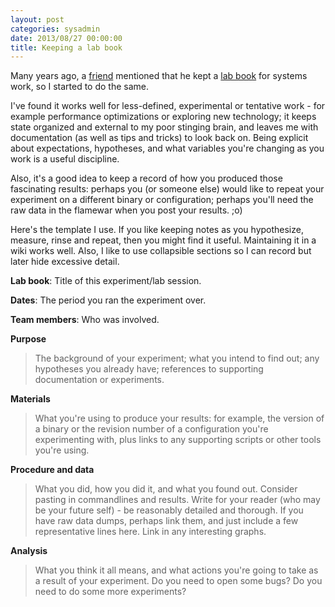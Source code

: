 ```yaml
---
layout: post
categories: sysadmin
date: 2013/08/27 00:00:00
title: Keeping a lab book
---
```


Many years ago, a [friend](http://www.stdlib.net/~colmmacc/) mentioned that he kept a [lab book](http://en.wikipedia.org/wiki/Lab_notebook) for systems work, so I started to do the same.

I've found it works well for less-defined, experimental or tentative work - for example performance optimizations or exploring new technology; it keeps state organized and external to my poor stinging brain, and leaves me with documentation (as well as tips and tricks) to look back on. Being explicit about expectations, hypotheses, and what variables you're changing as you work is a useful discipline.

Also, it's a good idea to keep a record of how you produced those fascinating results: perhaps you (or someone else) would like to repeat your experiment on a different binary or configuration; perhaps you'll need the raw data in the flamewar when you post your results. ;o)

Here's the template I use. If you like keeping notes as you hypothesize, measure, rinse and repeat, then you might find it useful. Maintaining it in a wiki works well. Also, I like to use collapsible sections so I can record but later hide excessive detail.

**Lab book**: Title of this experiment/lab session.

**Dates**: The period you ran the experiment over.

**Team members**: Who was involved.

**Purpose**
> The background of your experiment; what you intend to find out; any hypotheses you already have; references to supporting documentation or experiments.

**Materials**
> What you're using to produce your results: for example, the version of a binary or the revision number of a configuration you're experimenting with, plus links to any supporting scripts or other tools you're using.

**Procedure and data**
> What you did, how you did it, and what you found out. Consider pasting in commandlines and results. Write for your reader (who may be your future self) - be reasonably detailed and thorough. If you have raw data dumps, perhaps link them, and just include a few representative lines here. Link in any interesting graphs.

**Analysis**
> What you think it all means, and what actions you're going to take as a result of your experiment. Do you need to open some bugs? Do you need to do some more experiments?
